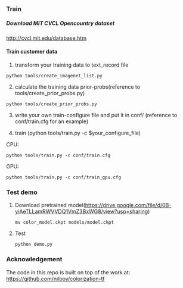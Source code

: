 
### Train

##### Download MIT CVCL Opencountry dataset
http://cvcl.mit.edu/database.htm

#### Train customer data

1. transform your training data to text_record file
```
python tools/create_imagenet_list.py
```

2. calculate the training data prior-probs(reference to tools/create_prior_probs.py)
```
python tools/create_prior_probs.py
```

3. write your own train-configure file and put it in conf/ (reference to conf/train.cfg for an example)

4. train (python tools/train.py -c $your_configure_file)

CPU:

```
python tools/train.py -c conf/train.cfg
```

GPU:
```
python tools/train.py -c conf/train_gpu.cfg
```

### Test demo

1. Download pretrained model(<a>https://drive.google.com/file/d/0B-yiAeTLLamRWVVDQ1VmZ3BxWG8/view?usp=sharing</a>)

	```
	mv color_model.ckpt models/model.ckpt
	```
2. Test

	```
	python demo.py
	```

### Acknowledgement
The code in this repo is built on top of the work at:
https://github.com/nilboy/colorization-tf
